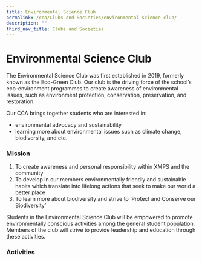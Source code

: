 ```yaml
---
title: Environmental Science Club
permalink: /cca/Clubs-and-Societies/environmental-science-club/
description: ""
third_nav_title: Clubs and Societies
---
```

# **Environmental Science Club**

The Environmental Science Club was first established in 2019, formerly known as the Eco-Green Club. Our club is the driving force of the school’s eco-environment programmes to create awareness of environmental issues, such as environment protection, conservation, preservation, and restoration.

Our CCA brings together students who are interested in:

*   environmental advocacy and sustainability
*   learning more about environmental issues such as climate change, biodiversity, and etc.

### Mission

1.  To create awareness and personal responsibility within XMPS and the community
2.  To develop in our members environmentally friendly and sustainable habits which translate into lifelong actions that seek to make our world a better place
3.  To learn more about biodiversity and strive to ‘Protect and Conserve our Biodiversity’

Students in the Environmental Science Club will be empowered to promote environmentally conscious activities among the general student population. Members of the club will strive to provide leadership and education through these activities.

### Activities